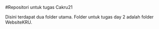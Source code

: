 #Repositori untuk tugas Cakru21

Disini terdapat dua folder utama. Folder untuk tugas day 2 adalah folder WebsiteKRU. 